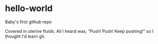 # hello-world
Baby's first github repo

Covered in uterine fluids. All I heard was, "Push! Push! Keep pushing!" so I thought I'd learn git. 

